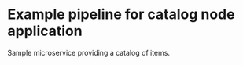 # Example pipeline for catalog node application 
Sample microservice providing a catalog of items.

